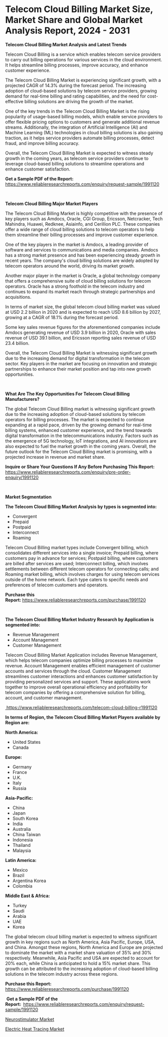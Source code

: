 <p><h1>Telecom Cloud Billing Market Size, Market Share and Global Market Analysis Report, 2024 - 2031</h1></p><p><strong>Telecom Cloud Billing Market Analysis and Latest Trends</strong></p>
<p><p>Telecom Cloud Billing is a service which enables telecom service providers to carry out billing operations for various services in the cloud environment. It helps streamline billing processes, improve accuracy, and enhance customer experience.</p><p>The Telecom Cloud Billing Market is experiencing significant growth, with a projected CAGR of 14.3% during the forecast period. The increasing adoption of cloud-based solutions by telecom service providers, growing demand for real-time billing and rating capabilities, and the need for cost-effective billing solutions are driving the growth of the market.</p><p>One of the key trends in the Telecom Cloud Billing Market is the rising popularity of usage-based billing models, which enable service providers to offer flexible pricing options to customers and generate additional revenue streams. Additionally, the integration of Artificial Intelligence (AI) and Machine Learning (ML) technologies in cloud billing solutions is also gaining traction, as it helps service providers automate billing processes, detect fraud, and improve billing accuracy.</p><p>Overall, the Telecom Cloud Billing Market is expected to witness steady growth in the coming years, as telecom service providers continue to leverage cloud-based billing solutions to streamline operations and enhance customer satisfaction.</p></p>
<p><strong>Get a Sample PDF of the Report:&nbsp;</strong> <a href="https://www.reliableresearchreports.com/enquiry/request-sample/1991120">https://www.reliableresearchreports.com/enquiry/request-sample/1991120</a></p>
<p>&nbsp;</p>
<p><strong>Telecom Cloud Billing Major Market Players</strong></p>
<p><p>The Telecom Cloud Billing Market is highly competitive with the presence of key players such as Amdocs, Oracle, CGI Group, Ericsson, Netcracker, Tech Mahindra, Huawei, Redknee, Asiainfo, and Cerillion PLC. These companies offer a wide range of cloud billing solutions to telecom operators to help them streamline their billing processes and improve customer experience.</p><p>One of the key players in the market is Amdocs, a leading provider of software and services to communications and media companies. Amdocs has a strong market presence and has been experiencing steady growth in recent years. The company's cloud billing solutions are widely adopted by telecom operators around the world, driving its market growth.</p><p>Another major player in the market is Oracle, a global technology company that offers a comprehensive suite of cloud billing solutions for telecom operators. Oracle has a strong foothold in the telecom industry and continues to expand its market reach through strategic partnerships and acquisitions.</p><p>In terms of market size, the global telecom cloud billing market was valued at USD 2.2 billion in 2020 and is expected to reach USD 8.6 billion by 2027, growing at a CAGR of 18.1% during the forecast period.</p><p>Some key sales revenue figures for the aforementioned companies include Amdocs generating revenue of USD 3.9 billion in 2020, Oracle with sales revenue of USD 39.1 billion, and Ericsson reporting sales revenue of USD 23.4 billion.</p><p>Overall, the Telecom Cloud Billing Market is witnessing significant growth due to the increasing demand for digital transformation in the telecom sector. Key players in the market are focusing on innovation and strategic partnerships to enhance their market position and tap into new growth opportunities.</p></p>
<p>&nbsp;</p>
<p><strong>What Are The Key Opportunities For Telecom Cloud Billing Manufacturers?</strong></p>
<p><p>The global Telecom Cloud Billing market is witnessing significant growth due to the increasing adoption of cloud-based solutions by telecom operators for billing processes. The market is expected to continue expanding at a rapid pace, driven by the growing demand for real-time billing systems, enhanced customer experience, and the trend towards digital transformation in the telecommunications industry. Factors such as the emergence of 5G technology, IoT integrations, and AI innovations are also expected to fuel the market growth in the coming years. Overall, the future outlook for the Telecom Cloud Billing market is promising, with a projected increase in revenue and market share.</p></p>
<p><strong>Inquire or Share Your Questions If Any Before Purchasing This Report:</strong> <a href="https://www.reliableresearchreports.com/enquiry/pre-order-enquiry/1991120">https://www.reliableresearchreports.com/enquiry/pre-order-enquiry/1991120</a></p>
<p>&nbsp;</p>
<p><strong>Market Segmentation</strong></p>
<p><strong>The Telecom Cloud Billing Market Analysis by types is segmented into:</strong></p>
<p><ul><li>Convergent</li><li>Prepaid</li><li>Postpaid</li><li>Interconnect</li><li>Roaming</li></ul></p>
<p><p>Telecom Cloud Billing market types include Convergent billing, which consolidates different services into a single invoice; Prepaid billing, where customers pay in advance for services; Postpaid billing, where customers are billed after services are used; Interconnect billing, which involves settlements between different telecom operators for connecting calls; and Roaming market billing, which involves charges for using telecom services outside of the home network. Each type caters to specific needs and preferences of telecom customers and operators.</p></p>
<p><strong>Purchase this Report:&nbsp;</strong><a href="https://www.reliableresearchreports.com/purchase/1991120">https://www.reliableresearchreports.com/purchase/1991120</a></p>
<p>&nbsp;</p>
<p><strong>The Telecom Cloud Billing Market Industry Research by Application is segmented into:</strong></p>
<p><ul><li>Revenue Management</li><li>Account Management</li><li>Customer Management</li></ul></p>
<p><p>Telecom Cloud Billing Market Application includes Revenue Management, which helps telecom companies optimize billing processes to maximize revenue. Account Management enables efficient management of customer accounts and services through the cloud. Customer Management streamlines customer interactions and enhances customer satisfaction by providing personalized services and support. These applications work together to improve overall operational efficiency and profitability for telecom companies by offering a comprehensive solution for billing, account, and customer management.</p></p>
<p><a href="https://www.reliableresearchreports.com/telecom-cloud-billing-r1991120">&nbsp;https://www.reliableresearchreports.com/telecom-cloud-billing-r1991120</a></p>
<p><strong>In terms of Region, the Telecom Cloud Billing Market Players available by Region are:</strong></p>
<p>
    <p> <strong> North America: </strong>
        <ul>
            <li>United States</li>
            <li>Canada</li>
        </ul>
        </p> 
    <p> <strong> Europe: </strong>
        <ul>
            <li>Germany</li>
            <li>France</li>
            <li>U.K.</li>
            <li>Italy</li>
            <li>Russia</li>
        </ul>
        </p> 
    <p> <strong> Asia-Pacific: </strong>
        <ul>
            <li>China</li>
            <li>Japan</li>
            <li>South Korea</li>
            <li>India</li>
            <li>Australia</li>
            <li>China Taiwan</li>
            <li>Indonesia</li>
            <li>Thailand</li>
            <li>Malaysia</li>
        </ul>
        </p> 
    <p> <strong> Latin America: </strong>
        <ul>
            <li>Mexico</li>
            <li>Brazil</li>
            <li>Argentina Korea</li>
            <li>Colombia</li>
        </ul>
        </p> 
    <p> <strong> Middle East & Africa: </strong>
        <ul>
            <li>Turkey</li>
            <li>Saudi</li>
            <li>Arabia</li>
            <li>UAE</li>
            <li>Korea</li>
        </ul>
    </p>
    </p>
<p><p>The global telecom cloud billing market is expected to witness significant growth in key regions such as North America, Asia Pacific, Europe, USA, and China. Amongst these regions, North America and Europe are projected to dominate the market with a market share valuation of 35% and 30% respectively. Meanwhile, Asia Pacific and USA are expected to account for 20% each, while China is anticipated to hold a 15% market share. This growth can be attributed to the increasing adoption of cloud-based billing solutions in the telecom industry across these regions.</p></p>
<p><strong>Purchase this Report: </strong><a href="https://www.reliableresearchreports.com/purchase/1991120">https://www.reliableresearchreports.com/purchase/1991120</a></p>
<p>&nbsp;<strong>Get a Sample PDF of the Report:&nbsp;&nbsp;</strong><a href="https://www.reliableresearchreports.com/enquiry/request-sample/1991120">https://www.reliableresearchreports.com/enquiry/request-sample/1991120</a></p>
<p><strong></strong></p>
<p><p><a href="https://view.publitas.com/reportprime-1/analyzing-neurostimulator-market-dynamics-and-growth-drivers-and-forecasted-for-period-from-2024-to-2031/">Neurostimulator Market</a></p><p><a href="https://github.com/dx0328/Market-Research-Report-List-3/blob/main/electric-heat-tracing-market.md">Electric Heat Tracing Market</a></p></p>